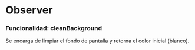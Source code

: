 # Observer

### Funcionalidad: cleanBackground
Se encarga de limpiar el fondo de pantalla y retorna el color inicial (blanco).
